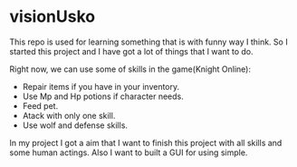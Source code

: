 # visionUsko
This repo is used for learning something that is with funny way I think. So I started this project and I have got a lot of things that I want to do.

Right now, we can use some of skills in the game(Knight Online):
* Repair items if you have in your inventory.
* Use Mp and Hp potions if character needs.
* Feed pet.
* Atack with only one skill. 
* Use wolf and defense skills.

In my project I got a aim that I want to finish this project with all skills and some human actings. Also I want to built a GUI for using simple. 
